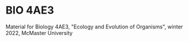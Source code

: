 # BIO 4AE3

Material for Biology 4AE3, "Ecology and Evolution of Organisms", winter 2022, McMaster University

